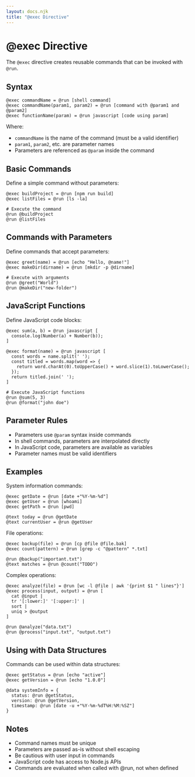 ```yaml
---
layout: docs.njk
title: "@exec Directive"
---
```


# @exec Directive

The `@exec` directive creates reusable commands that can be invoked with `@run`.

## Syntax

```meld
@exec commandName = @run [shell command]
@exec commandName(param1, param2) = @run [command with @param1 and @param2]
@exec functionName(param) = @run javascript [code using param]
```

Where:
- `commandName` is the name of the command (must be a valid identifier)
- `param1`, `param2`, etc. are parameter names
- Parameters are referenced as `@param` inside the command

## Basic Commands

Define a simple command without parameters:
```meld
@exec buildProject = @run [npm run build]
@exec listFiles = @run [ls -la]

# Execute the command
@run @buildProject
@run @listFiles
```

## Commands with Parameters

Define commands that accept parameters:
```meld
@exec greet(name) = @run [echo "Hello, @name!"]
@exec makeDir(dirname) = @run [mkdir -p @dirname]

# Execute with arguments
@run @greet("World")
@run @makeDir("new-folder")
```

## JavaScript Functions

Define JavaScript code blocks:
```meld
@exec sum(a, b) = @run javascript [
  console.log(Number(a) + Number(b));
]

@exec format(name) = @run javascript [
  const words = name.split(' ');
  const titled = words.map(word => {
    return word.charAt(0).toUpperCase() + word.slice(1).toLowerCase();
  });
  return titled.join(' ');
]

# Execute JavaScript functions
@run @sum(5, 3)
@run @format("john doe")
```

## Parameter Rules

- Parameters use `@param` syntax inside commands
- In shell commands, parameters are interpolated directly
- In JavaScript code, parameters are available as variables
- Parameter names must be valid identifiers

## Examples

System information commands:
```meld
@exec getDate = @run [date +"%Y-%m-%d"]
@exec getUser = @run [whoami]
@exec getPath = @run [pwd]

@text today = @run @getDate
@text currentUser = @run @getUser
```

File operations:
```meld
@exec backup(file) = @run [cp @file @file.bak]
@exec count(pattern) = @run [grep -c "@pattern" *.txt]

@run @backup("important.txt")
@text matches = @run @count("TODO")
```

Complex operations:
```meld
@exec analyze(file) = @run [wc -l @file | awk '{print $1 " lines"}']
@exec process(input, output) = @run [
  cat @input | 
  tr '[:lower:]' '[:upper:]' | 
  sort | 
  uniq > @output
]

@run @analyze("data.txt")
@run @process("input.txt", "output.txt")
```

## Using with Data Structures

Commands can be used within data structures:
```meld
@exec getStatus = @run [echo "active"]
@exec getVersion = @run [echo "1.0.0"]

@data systemInfo = {
  status: @run @getStatus,
  version: @run @getVersion,
  timestamp: @run [date -u +"%Y-%m-%dT%H:%M:%SZ"]
}
```

## Notes

- Command names must be unique
- Parameters are passed as-is without shell escaping
- Be cautious with user input in commands
- JavaScript code has access to Node.js APIs
- Commands are evaluated when called with @run, not when defined